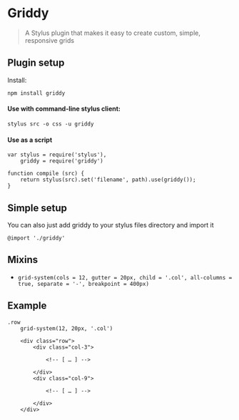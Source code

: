 # Griddy

> A Stylus plugin that makes it easy to create custom, simple, responsive grids

## Plugin setup

Install:

```npm install griddy```

#### Use with command-line stylus client:

```stylus src -o css -u griddy```

#### Use as a script

```
var stylus = require('stylus'),
	griddy = require('griddy')

function compile (src) {
	return stylus(src).set('filename', path).use(griddy());
}
```

## Simple setup

You can also just add griddy to your stylus files directory and import it

```
@import './griddy'
```

## Mixins

* `grid-system(cols = 12, gutter = 20px, child = '.col', all-columns = true, separate = '-', breakpoint = 400px)`

## Example

```
.row
	grid-system(12, 20px, '.col')
```

```
	<div class="row">
		<div class="col-3">

			<!-- [ … ] -->

		</div>
		<div class="col-9">

			<!-- [ … ] -->

		</div>
	</div>
```
